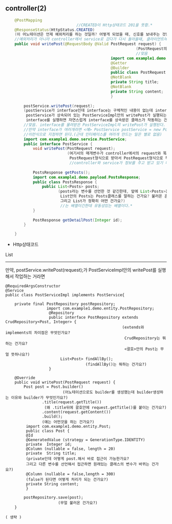 ## controller(2)

```java
	@PostMapping
                               //CREATED이 Http상태코드 201을 뜻함.*
    @ResponseStatus(HttpStatus.CREATED)
    (이 어노테이션은 언제 예외처리를 하는 것일까? 어떻게 되었을 때, 신호를 보내주는 것인지 모르겠다.)
	//예외처리가 아니라 controller에서 service로 갔다가 다시 돌아올때, 클라이언트에게 보낼 Http신호
    public void writePost(@RequestBody @Valid PostRequest request) {
                                                         (PostRequest의 형식으로 request라는 매개변수를 만든건가?)
        												 //맞음
                                              import com.example1.demo.payload.PostRequest;
        									  @Getter
											  @Builder
								  			  public class PostRequest {
											  @NotBlank
     										  private String title;
  											  @NotBlank
                                              private String content;
                                              }
        
        postService.writePost(request);
        (postService가 interface인데 interface는 구체적인 내용이 없는데 interface안의 writePost를 불러오면
         postService가 상속되어 있는 PostServiceImpl안의 writePost가 실행되는 건가? 
         interface를 실행하면 자연스럽게 interface를 상속받은 클래스가 작동하는 건가요?)
        //맞음. interface를 물려받은 PostServiceImpl의 writePost가 실행된다.
        //만약 interface가 여러개라면 <예> PostService postService = new PostServiceImpl(); 
        //이런식으로 지정하면 된다.(근데 인터페이스를 여러개 만드는 일은 별로 없음)
        import com.example1.demo.service.PostService;
        public interface PostService {
    		void writePost(PostRequest request);
            			   (여기서의 매개변수가 controller에서의 request와 똑같은 형식인데 
                            PostRequest형식으로 받아서 PostRequest형식으로 작업을 하겠다는 건가?)
            				//controller와 service가 정보를 주고 받고 있기 때문에 같은 형식으로 작업함.
        	
            PostsResponse getPosts();
            import com.example1.demo.payload.PostsResponse;
            public class PostsResponse {
    			public List<Posts> posts;
                       (posts라는 변수를 선언한 것 같긴한데, 앞에 List<Posts>는 뭔가요? 
                        List안의 Posts는 Posts클래스를 말하는 건가요? 불러온 흔적이 없는 데...
                        그리고 List가 정확히 어떤 건가요?)
                		//는 배열이긴한데 유동성있는 배열이다.*
			}
            
    		PostResponse getDetailPost(Integer id);
		}

    }
```
* Http상태코드



List



***



만약,  postService.writePost(request);가 PostServiceImpl안의 writePost를 실행해서 작업하는 거라면

	@RequiredArgsConstructor
	@Service
	public class PostServiceImpl implements PostService{
	
	    private final PostRepository postRepository;
	                  import com.example1.demo.entity.PostRepository;
	   				   @Repository
					   public interface PostRepository extends CrudRepository<Post, Integer> {
					                                   (extends와 implements의 차이점은 무엇인가요? 
					                                    CrudRepository는 뭐하는 건가요? 
					                                    <괄호>안의 Post는 무얼 뜻하나요?)
	  					 	List<Post> findAllBy();
	  					 	           (findAllBy()는 뭐하는 건가요?)
					   }
	
	    @Override
	    public void writePost(PostRequest request) {
	        Post post = Post.builder()
	                         (어노테이션으로도 builder를 생성했는데 builder생성하는 이유와 builder가 무엇인가요?)
	                .title(request.getTitle())
	                 (왜 .title뒤에 괄호안에 request.getTitle()를 붙이는 건가요?)
	                .content(request.getContent())
	                .build();
	                (얘는 어떤것을 하는 건가요?)
	         import com.example1.demo.entity.Post;
	         public class Post {
	   		 @Id
	   		 @GeneratedValue (strategy = GenerationType.IDENTITY)
	   		 private  Integer id;
	 		 @Column (nullable = false, length = 20)
	   		 private  String title;
	   		 (private인데 어떻게 post.해서 바로 접근이 가능한가요?
	   		 그리고 다른 변수를 선언해서 접근하면 원래있는 클래스의 변수가 바뀌는 건가요?)
			 @Column (nullable = false,length = 300)
			 (false가 된다면 어떻게 처리가 되는 건가요?)
			 private String content;
			 }
	
	        postRepository.save(post);
	                       (무얼 불러온 건가요?)
	    }
	
	( 생략 )


